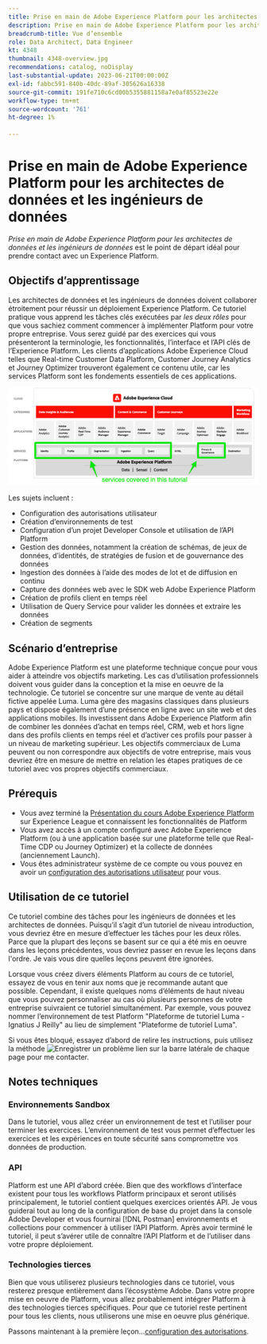 ```yaml
---
title: Prise en main de Adobe Experience Platform pour les architectes de données et les ingénieurs de données
description: Prise en main de Adobe Experience Platform pour les architectes de données et les ingénieurs de données.
breadcrumb-title: Vue d’ensemble
role: Data Architect, Data Engineer
kt: 4348
thumbnail: 4348-overview.jpg
recommendations: catalog, noDisplay
last-substantial-update: 2023-06-21T00:00:00Z
exl-id: fabbc591-840b-40dc-89af-305626a16338
source-git-commit: 191fe710c6cd00b5355881158a7e0af85523e22e
workflow-type: tm+mt
source-wordcount: '761'
ht-degree: 1%

---
```


# Prise en main de Adobe Experience Platform pour les architectes de données et les ingénieurs de données

<!--5min-->

_Prise en main de Adobe Experience Platform pour les architectes de données et les ingénieurs de données_ est le point de départ idéal pour prendre contact avec un Experience Platform.


<!--How do we address ETL-->

## Objectifs d’apprentissage

Les architectes de données et les ingénieurs de données doivent collaborer étroitement pour réussir un déploiement Experience Platform. Ce tutoriel pratique vous apprend les tâches clés exécutées par _les deux rôles_ pour que vous sachiez comment commencer à implémenter Platform pour votre propre entreprise. Vous serez guidé par des exercices qui vous présenteront la terminologie, les fonctionnalités, l’interface et l’API clés de l’Experience Platform. Les clients d’applications Adobe Experience Cloud telles que Real-time Customer Data Platform, Customer Journey Analytics et Journey Optimizer trouveront également ce contenu utile, car les services Platform sont les fondements essentiels de ces applications.

![Présentation de Adobe Experience Cloud présentant les services Platform couverts dans ce tutoriel : identité, profil, segmentation, ingestion, requête et gouvernance](assets/marketecture.png)

Les sujets incluent :

* Configuration des autorisations utilisateur
* Création d’environnements de test
* Configuration d’un projet Developer Console et utilisation de l’API Platform
* Gestion des données, notamment la création de schémas, de jeux de données, d’identités, de stratégies de fusion et de gouvernance des données
* Ingestion des données à l’aide des modes de lot et de diffusion en continu
* Capture des données web avec le SDK web Adobe Experience Platform
* Création de profils client en temps réel
* Utilisation de Query Service pour valider les données et extraire les données
* Création de segments

## Scénario d’entreprise

Adobe Experience Platform est une plateforme technique conçue pour vous aider à atteindre vos objectifs marketing. Les cas d’utilisation professionnels doivent vous guider dans la conception et la mise en oeuvre de la technologie. Ce tutoriel se concentre sur une marque de vente au détail fictive appelée Luma. Luma gère des magasins classiques dans plusieurs pays et dispose également d’une présence en ligne avec un site web et des applications mobiles. Ils investissent dans Adobe Experience Platform afin de combiner les données d’achat en temps réel, CRM, web et hors ligne dans des profils clients en temps réel et d’activer ces profils pour passer à un niveau de marketing supérieur. Les objectifs commerciaux de Luma peuvent ou non correspondre aux objectifs de votre entreprise, mais vous devriez être en mesure de mettre en relation les étapes pratiques de ce tutoriel avec vos propres objectifs commerciaux.

## Prérequis

* Vous avez terminé la [Présentation du cours Adobe Experience Platform](https://experienceleague.adobe.com/?recommended=ExperiencePlatform-U-1-2020.1&amp;lang=fr) sur Experience League et connaissent les fonctionnalités de Platform
* Vous avez accès à un compte configuré avec Adobe Experience Platform (ou à une application basée sur une plateforme telle que Real-Time CDP ou Journey Optimizer) et la collecte de données (anciennement Launch).
* Vous êtes administrateur système de ce compte ou vous pouvez en avoir un [configuration des autorisations utilisateur](configure-permissions.md) pour vous.

## Utilisation de ce tutoriel

Ce tutoriel combine des tâches pour les ingénieurs de données et les architectes de données. Puisqu’il s’agit d’un tutoriel de niveau introduction, vous devriez être en mesure d’effectuer les tâches pour les deux rôles. Parce que la plupart des leçons se basent sur ce qui a été mis en oeuvre dans les leçons précédentes, vous devriez passer en revue les leçons dans l&#39;ordre. Je vais vous dire quelles leçons peuvent être ignorées.

Lorsque vous créez divers éléments Platform au cours de ce tutoriel, essayez de vous en tenir aux noms que je recommande autant que possible. Cependant, il existe quelques noms d’éléments de haut niveau que vous pouvez personnaliser au cas où plusieurs personnes de votre entreprise suivraient ce tutoriel simultanément. Par exemple, vous pouvez nommer l’environnement de test Platform &quot;Plateforme de tutoriel Luma - Ignatius J Reilly&quot; au lieu de simplement &quot;Plateforme de tutoriel Luma&quot;.

Si vous êtes bloqué, essayez d’abord de relire les instructions, puis utilisez la méthode ![Enregistrer un problème](https://experienceleague.adobe.com/assets/img/feedback.svg) lien sur la barre latérale de chaque page pour me contacter.

## Notes techniques

### Environnements Sandbox

Dans le tutoriel, vous allez créer un environnement de test et l’utiliser pour terminer les exercices. L’environnement de test vous permet d’effectuer les exercices et les expériences en toute sécurité sans compromettre vos données de production.

### API

Platform est une API d’abord créée. Bien que des workflows d’interface existent pour tous les workflows Platform principaux et seront utilisés principalement, le tutoriel contient quelques exercices orientés API. Je vous guiderai tout au long de la configuration de base du projet dans la console Adobe Developer et vous fournirai [!DNL Postman] environnements et collections pour commencer à utiliser l’API Platform. Après avoir terminé le tutoriel, il peut s’avérer utile de connaître l’API Platform et de l’utiliser dans votre propre déploiement.

### Technologies tierces

Bien que vous utiliserez plusieurs technologies dans ce tutoriel, vous resterez presque entièrement dans l’écosystème Adobe. Dans votre propre mise en oeuvre de Platform, vous allez probablement intégrer Platform à des technologies tierces spécifiques. Pour que ce tutoriel reste pertinent pour tous les clients, nous utiliserons une mise en oeuvre plus générique.

Passons maintenant à la première leçon...[configuration des autorisations](configure-permissions.md).
